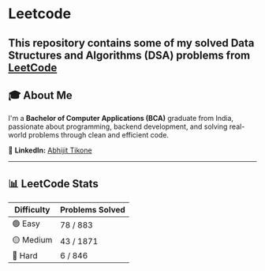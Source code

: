# Leetcode
This repository contains some of my **solved Data Structures and Algorithms (DSA)** problems from [LeetCode](https://leetcode.com/)
---

## 🎓 About Me

I'm a **Bachelor of Computer Applications (BCA)** graduate from India, passionate about programming, backend development, and solving real-world problems through clean and efficient code.

🔗 **LinkedIn:** [Abhijit Tikone](https://www.linkedin.com/in/abhijit-tikone-684942241/)

---

## 📊 LeetCode Stats

| Difficulty | Problems Solved |
|------------|-----------------|
| 🟢 Easy     | 78 / 883         |
| 🟡 Medium   | 43 / 1871        |
| 🔴 Hard     | 6 / 846          |
